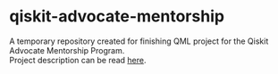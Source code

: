 # qiskit-advocate-mentorship
A temporary repository created for finishing QML project for the Qiskit Advocate Mentorship Program. <br>
Project description can be read [here](https://github.com/qiskit-community/qiskit-advocate-mentorship-program/issues/43).
